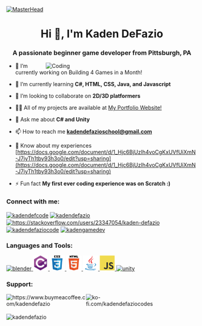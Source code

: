 [![MasterHead](https://camo.githubusercontent.com/10b2d4e80487e1d9cd086ce8619e15740a1bd22c6462f6be13df93ee684deb7b/68747470733a2f2f616e616c7974696373696e6469616d61672e636f6d2f77702d636f6e74656e742f75706c6f6164732f323031382f31322f646576656c6f7065722d6472696262626c652e676966)](https://camo.githubusercontent.com/10b2d4e80487e1d9cd086ce8619e15740a1bd22c6462f6be13df93ee684deb7b/68747470733a2f2f616e616c7974696373696e6469616d61672e636f6d2f77702d636f6e74656e742f75706c6f6164732f323031382f31322f646576656c6f7065722d6472696262626c652e676966)
<h1 align="center">Hi 👋, I'm Kaden DeFazio</h1>
<h3 align="center">A passionate beginner game developer from Pittsburgh, PA</h3>
<img align = "right" alt="Coding" width= "400" src="https://camo.githubusercontent.com/19db51af5f90f1b152bc0b9078f5fe97053955be5074f03f17019c70345bdcdb/68747470733a2f2f6d69726f2e6d656469756d2e636f6d2f6d61782f313336302f302a37513379765349765f7430696f4a2d5a2e676966">

- 🔭 I’m currently working on Building 4 Games in a Month!

- 🌱 I’m currently learning **C#, HTML, CSS, Java, and Javascript**

- 👯 I’m looking to collaborate on **2D/3D platformers**

- 👨‍💻 All of my projects are available at [My Portfolio Website!](https://kadendefazio.github.io/kadendefaziodev.github.io/)

- 💬 Ask me about **C# and Unity**

- 📫 How to reach me **kadendefazioschool@gmail.com**

- 📄 Know about my experiences [https://docs.google.com/document/d/1_Hjc6BjUzIh4voCgKxUVfUiXmN-J7iyTh1tby93h3o0/edit?usp=sharing](https://docs.google.com/document/d/1_Hjc6BjUzIh4voCgKxUVfUiXmN-J7iyTh1tby93h3o0/edit?usp=sharing)

- ⚡ Fun fact **My first ever coding experience was on Scratch :)**

<h3 align="left">Connect with me:</h3>
<p align="left">
<a href="https://twitter.com/kadendefcode" target="blank"><img align="center" src="https://raw.githubusercontent.com/rahuldkjain/github-profile-readme-generator/master/src/images/icons/Social/twitter.svg" alt="kadendefcode" height="30" width="40" /></a>
<a href="https://linkedin.com/in/kadendefazio" target="blank"><img align="center" src="https://raw.githubusercontent.com/rahuldkjain/github-profile-readme-generator/master/src/images/icons/Social/linked-in-alt.svg" alt="kadendefazio" height="30" width="40" /></a>
<a href="https://stackoverflow.com/users/https://stackoverflow.com/users/23347054/kaden-defazio" target="blank"><img align="center" src="https://raw.githubusercontent.com/rahuldkjain/github-profile-readme-generator/master/src/images/icons/Social/stack-overflow.svg" alt="https://stackoverflow.com/users/23347054/kaden-defazio" height="30" width="40" /></a>
<a href="https://instagram.com/kadendefaziocode" target="blank"><img align="center" src="https://raw.githubusercontent.com/rahuldkjain/github-profile-readme-generator/master/src/images/icons/Social/instagram.svg" alt="kadendefaziocode" height="30" width="40" /></a>
<a href="https://www.youtube.com/c/kadengamedev" target="blank"><img align="center" src="https://raw.githubusercontent.com/rahuldkjain/github-profile-readme-generator/master/src/images/icons/Social/youtube.svg" alt="kadengamedev" height="30" width="40" /></a>
</p>

<h3 align="left">Languages and Tools:</h3>
<p align="left"> <a href="https://www.blender.org/" target="_blank" rel="noreferrer"> <img src="https://download.blender.org/branding/community/blender_community_badge_white.svg" alt="blender" width="40" height="40"/> </a> <a href="https://www.w3schools.com/cs/" target="_blank" rel="noreferrer"> <img src="https://raw.githubusercontent.com/devicons/devicon/master/icons/csharp/csharp-original.svg" alt="csharp" width="40" height="40"/> </a> <a href="https://www.w3schools.com/css/" target="_blank" rel="noreferrer"> <img src="https://raw.githubusercontent.com/devicons/devicon/master/icons/css3/css3-original-wordmark.svg" alt="css3" width="40" height="40"/> </a> <a href="https://www.w3.org/html/" target="_blank" rel="noreferrer"> <img src="https://raw.githubusercontent.com/devicons/devicon/master/icons/html5/html5-original-wordmark.svg" alt="html5" width="40" height="40"/> </a> <a href="https://www.java.com" target="_blank" rel="noreferrer"> <img src="https://raw.githubusercontent.com/devicons/devicon/master/icons/java/java-original.svg" alt="java" width="40" height="40"/> </a> <a href="https://developer.mozilla.org/en-US/docs/Web/JavaScript" target="_blank" rel="noreferrer"> <img src="https://raw.githubusercontent.com/devicons/devicon/master/icons/javascript/javascript-original.svg" alt="javascript" width="40" height="40"/> </a> <a href="https://unity.com/" target="_blank" rel="noreferrer"> <img src="https://www.vectorlogo.zone/logos/unity3d/unity3d-icon.svg" alt="unity" width="40" height="40"/> </a> </p>

<h3 align="left">Support:</h3>
<p><a href="https://www.buymeacoffee.com/https://www.buymeacoffee.com/kadendefazio"> <img align="left" src="https://cdn.buymeacoffee.com/buttons/v2/default-yellow.png" height="50" width="210" alt="https://www.buymeacoffee.com/kadendefazio" /></a><a href="https://ko-fi.com/ko-fi.com/kadendefaziocodes"> <img align="left" src="https://cdn.ko-fi.com/cdn/kofi3.png?v=3" height="50" width="210" alt="ko-fi.com/kadendefaziocodes" /></a></p><br><br>

<p><img align="center" src="https://github-readme-stats.vercel.app/api/top-langs?username=kadendefazio&show_icons=true&locale=en&layout=compact" alt="kadendefazio" /></p>

